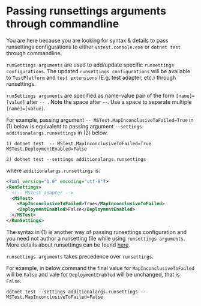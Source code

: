 
# Passing runsettings arguments through commandline
You are here because you are looking for syntax & details to pass runsettings configurations to either `vstest.console.exe` or `dotnet test` through commandline.

`runSettings arguments` are used to add/update specific `runsettings configurations`. The updated `runsettings configurations` will be available to `TestPlatform` and `test extensions` (E.g. test adapter, etc.) through runsettings.

`runSettings arguments` are specified as name-value pair of the form `[name]=[value]` after `-- `. Note the space after --. Use a space to separate multiple `[name]=[value]`.


For example, passing argument `-- MSTest.MapInconclusiveToFailed=True` in (1) below is equivalent to passing argument 
`--settings additionalargs.runsettings` in (2) below.

```
1) dotnet test  -- MSTest.MapInconclusiveToFailed=True MSTest.DeploymentEnabled=False
```

```
2) dotnet test --settings additionalargs.runsettings
```

where `additionalargs.runsettings` is:

```xml
<?xml version="1.0" encoding="utf-8"?>  
<RunSettings>  
  <!-- MSTest adapter -->  
  <MSTest>  
    <MapInconclusiveToFailed>True</MapInconclusiveToFailed>
    <DeploymentEnabled>False</DeploymentEnabled>
  </MSTest>   
</RunSettings> 
```


The syntax in (1) is another way of passing runsettings configuration and you need not author a runsetting file while using `runsettings arguments`. More details about runsettings can be found [here](https://msdn.microsoft.com/en-us/library/jj635153.aspx).


`runsettings arguments` takes precedence over `runsettings`.

For example, in below command the final value for `MapInconclusiveToFailed` will be `False` and vale for `DeploymentEnabled` will be unchanged, that is `False`.

```
dotnet test --settings additionalargs.runsettings -- MSTest.MapInconclusiveToFailed=False
```
